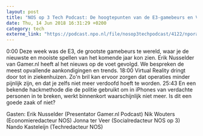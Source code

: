 ```yaml
---
layout: post
title: "NOS op 3 Tech Podcast: De hoogtepunten van de E3-gamebeurs en VR in het ziekenhuis"
date: Thu, 14 Jun 2018 16:31:29 +0200
category: tech
externe_link: "https://podcast.npo.nl/file/nosop3techpodcast/4122/nporadio1_nosop3techpodcast_20180614_nos-op-3-tech-podcast-de-hoogtepunten-van-de-e3-gamebeurs-en-vr-in-het-ziekenhuis.mp3"
---
```


0:00 Deze week was de E3, de grootste gamebeurs te wereld, waar je de nieuwste en mooiste spellen van het komende jaar kon zien. Erik Nusselder van Gamer.nl heeft al het nieuws op de voet gevolgd. We bespreken de meest opvallende aankondigingen en trends.
18:00 Virtual Reality dringt door tot in ziekenhuizen. Zo'n bril kan ervoor zorgen dat operaties minder pijnlijk zijn, en dat je zelfs niet meer verdoofd hoeft te worden.
25:43 En een bekende hackmethode die de politie gebruikt om in iPhones van verdachte personen in te breken, werkt binnenkort waarschijnlijk niet meer. Is dit een goede zaak of niet?

Gasten:
Erik Nusselder (Presentator Gamer.nl Podcast)
Nik Wouters (Economieredacteur NOS)
Jonna ter Veer (Socialredacteur NOS op 3)
Nando Kasteleijn (Techredacteur NOS)<img src="http://feeds.feedburner.com/~r/nosop3-tech-podcast/~4/dixpsp_orpc" height="1" width="1" alt=""/>
